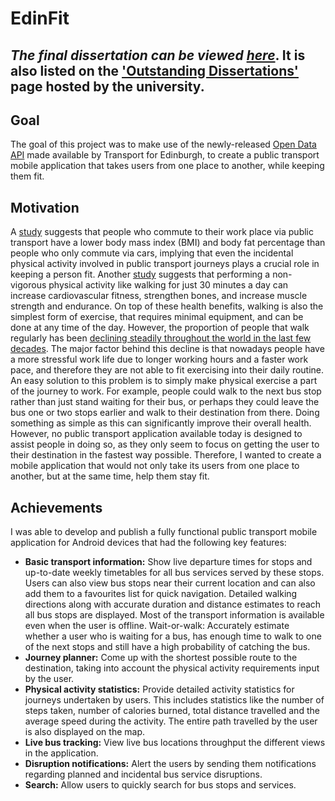 # EdinFit

## *The final dissertation can be viewed [here](https://github.com/enthusiast94/ug4-honours/blob/master/main.pdf)*. It is also listed on the ['Outstanding Dissertations'](https://project-archive.inf.ed.ac.uk/ug4/2016-outstanding.html) page hosted by the university.

## Goal
The goal of this project was to make use of the newly-released [Open Data API](https://tfe-opendata.readme.io/) made available by Transport for Edinburgh, to create a public transport mobile application that takes users from one place to another, while keeping them fit.

## Motivation
A [study](https://www.sciencedaily.com/releases/2016/03/160316215131.htm) suggests that people who commute to their work place via public transport have a lower body mass index (BMI) and body fat percentage than people who only commute via cars, implying that even the incidental physical activity involved in public transport journeys plays a crucial role in keeping a person fit. Another [study](http://www.c3health.org/wp-content/uploads/2009/09/C3-report-on-walking-v-1-20120911.pdf) suggests that performing a non-vigorous physical activity like walking for just 30 minutes a day can increase cardiovascular fitness, strengthen bones, and increase muscle strength and endurance. On top of these health benefits, walking is also the simplest form of exercise, that requires minimal equipment, and can be done at any time of the day. However, the proportion of people that walk regularly has been [declining steadily throughout the world in the last few decades](http://www.c3health.org/wp-content/uploads/2009/09/C3-report-on-walking-v-1-20120911.pdf). The major factor behind this decline is that nowadays people have a more stressful work life due to longer working hours and a faster work pace, and therefore they are not able to fit exercising into their daily routine. An easy solution to this problem is to simply make physical exercise a part of the journey to work. For example, people could walk to the next bus stop rather than just stand waiting for their bus, or perhaps they could leave the bus one or two stops earlier and walk to their destination from there. Doing something as simple as this can significantly improve their overall health. However, no public transport application available today is designed to assist people in doing so, as they only seem to focus on getting the user to their destination in the fastest way possible. Therefore, I wanted to create a mobile application that would not only take its users from one place to another, but at the same time, help them stay fit.

## Achievements 
I was able to develop and publish a fully functional public transport mobile application for Android devices that had the following key features:
- **Basic transport information:** Show live departure times for stops and
up-to-date weekly timetables for all bus services served by these stops. Users
can also view bus stops near their current location and can also add them
to a favourites list for quick navigation. Detailed walking directions along
with accurate duration and distance estimates to reach all bus stops are
displayed. Most of the transport information is available even when the
user is offline.
Wait-or-walk: Accurately estimate whether a user who is waiting for a
bus, has enough time to walk to one of the next stops and still have a high
probability of catching the bus.
- **Journey planner:** Come up with the shortest possible route to the destination,
taking into account the physical activity requirements input by the
user.
- **Physical activity statistics:** Provide detailed activity statistics for journeys
undertaken by users. This includes statistics like the number of steps
taken, number of calories burned, total distance travelled and the average
speed during the activity. The entire path travelled by the user is also
displayed on the map.
- **Live bus tracking:** View live bus locations throughput the different views
in the application.
- **Disruption notifications:** Alert the users by sending them notifications
regarding planned and incidental bus service disruptions.
- **Search:** Allow users to quickly search for bus stops and services.


